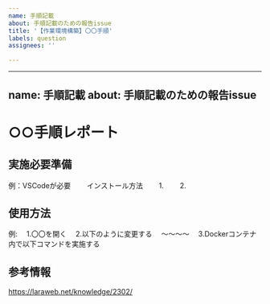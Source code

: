 ```yaml
---
name: 手順記載
about: 手順記載のための報告issue
title: '【作業環境構築】〇〇手順'
labels: question
assignees: ''

---
```


---
name: 手順記載
about: 手順記載のための報告issue
---
# ○○手順レポート

## 実施必要準備
例：VSCodeが必要
　　インストール方法
　　1.
　　2.

## 使用方法
例:
　1.〇〇を開く
　2.以下のように変更する
　～～～～
　3.Dockerコンテナ内で以下コマンドを実施する

## 参考情報
https://laraweb.net/knowledge/2302/
